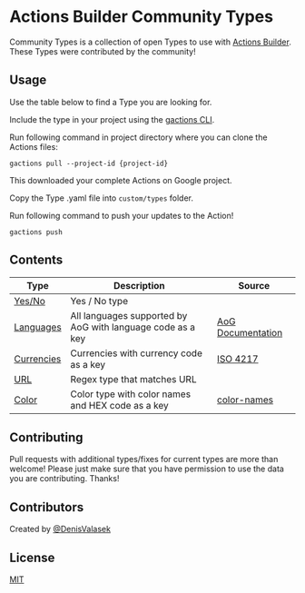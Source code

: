 # Actions Builder Community Types

Community Types is a collection of open Types to use with [Actions Builder](https://developers.google.com/assistant/conversational/build). These Types were contributed by the community!

## Usage

Use the table below to find a Type you are looking for.

Include the type in your project using the [gactions CLI](https://developers.google.com/assistant/actionssdk/gactions).

Run following command in project directory where you can clone the Actions files:

```shell
gactions pull --project-id {project-id}
```

This downloaded your complete Actions on Google project.

Copy the Type .yaml file into `custom/types` folder.

Run following command to push your updates to the Action!

```shell
gactions push
```

## Contents

| Type                                        | Description                                                | Source                                                                                 |
| ------------------------------------------- | ---------------------------------------------------------- | -------------------------------------------------------------------------------------- |
| [Yes/No](builder/types/YesNo.yaml)          | Yes / No type                                              |
| [Languages](builder/types/Languages.yaml)   | All languages supported by AoG with language code as a key | [AoG Documentation](https://developers.google.com/assistant/console/languages-locales) |
| [Currencies](builder/types/Currencies.yaml) | Currencies with currency code as a key                     | [ISO 4217](https://en.wikipedia.org/wiki/ISO_4217)                                     |
| [URL](builder/types/URL.yaml)               | Regex type that matches URL                                |
| [Color](builder/types/Color.yaml)           | Color type with color names and HEX code as a key          | [color-names](https://github.com/meodai/color-names)                                   |

## Contributing

Pull requests with additional types/fixes for current types are more than welcome! Please just make sure that you have permission to use the data you are contributing. Thanks!

## Contributors

Created by [@DenisValasek](https://twitter.com/DenisValasek)

## License

[MIT](https://choosealicense.com/licenses/mit/)
